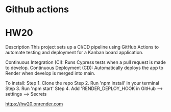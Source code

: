 # Github actions

# HW20

Description
This project sets up a CI/CD pipeline using GitHub Actions to automate testing and deployment for a Kanban board application.

Continuous Integration (CI): Runs Cypress tests when a pull request is made to develop.
Continuous Deployment (CD): Automatically deploys the app to Render when develop is merged into main.

To install:
 Step 1. Clone the repo
 Step 2. Run 'npm install' in your terminal
 Step 3. Run 'npm start'
 Step 4. Add 'RENDER_DEPLOY_HOOK in GitHub --> settings --> Secrets 

 https://hw20.onrender.com

 
